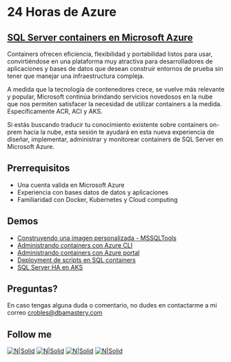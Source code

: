 # 24 Horas de Azure
## [SQL Server containers en Microsoft Azure](https://www.meetup.com/es-ES/Azure-Guatemala/events/269998337/)

Containers ofrecen eficiencia, flexibilidad y portabilidad listos para usar, convirtiéndose en una plataforma muy atractiva para desarrolladores de aplicaciones y bases de datos que desean construir entornos de prueba sin tener que manejar una infraestructura compleja.

A medida que la tecnología de contenedores crece, se vuelve más relevante y popular, Microsoft continúa brindando servicios novedosos en la nube que nos permiten satisfacer la necesidad de utilizar containers a la medida. Específicamente ACR, ACI y AKS.

Si estás buscando traducir tu conocimiento existente sobre containers on-prem hacia la nube, esta sesión te ayudará en esta nueva experiencia de diseñar, implementar, administrar y monitorear containers de SQL Server en Microsoft Azure.

## **Prerrequisitos**  
* Una cuenta valida en Microsoft Azure
* Experiencia con bases datos de datos y aplicaciones
* Familiaridad con Docker, Kubernetes y Cloud computing

## **Demos**  
* [Construyendo una imagen personalizada - MSSQLTools](Demo_01)
* [Administrando containers con Azure CLI](Demo_02/#part-1---azure-cli-experience)
* [Administrando containers con Azure portal](Demo_02/#part-2---portal-experience)
* [Deployment de scripts en SQL containers](Demo_03)
* [SQL Server HA en AKS](Demo_04)

## Preguntas?
En caso tengas alguna duda o comentario, no dudes en contactarme a mi correo <crobles@dbamastery.com>

## Follow me
[![N|Solid](http://dbamastery.com/wp-content/uploads/2018/08/if_twitter_circle_color_107170.png)](https://twitter.com/dbamastery) [![N|Solid](http://dbamastery.com/wp-content/uploads/2018/08/if_github_circle_black_107161.png)](https://github.com/dbamaster) [![N|Solid](http://dbamastery.com/wp-content/uploads/2018/08/if_linkedin_circle_color_107178.png)](https://www.linkedin.com/in/croblesdba/) [![N|Solid](http://dbamastery.com/wp-content/uploads/2018/08/if_browser_1055104.png)](http://dbamastery.com/)
